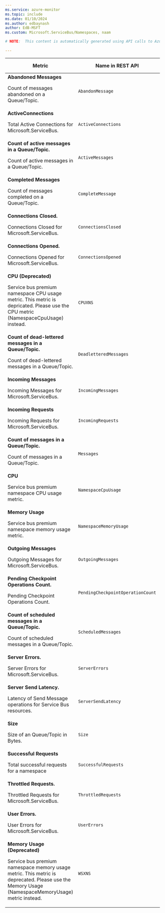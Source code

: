 ```yaml
---
ms.service: azure-monitor
ms.topic: include
ms.date: 01/10/2024
ms.author: edbaynash
author: EdB-MSFT
ms.custom: Microsoft.ServiceBus/Namespaces, naam

# NOTE:  This content is automatically generated using API calls to Azure. Any edits made on these files will be overwritten in the next run of the script. 
 
---
```


  
  
|Metric|Name in REST API|Unit|Aggregation|Dimensions|Time Grains|DS Export|
|---|---|---|---|---|---|---|
|**Abandoned Messages**<p><p>Count of messages abandoned on a Queue/Topic. |`AbandonMessage` |Count |Total |`EntityName`|PT1M |Yes|
|**ActiveConnections**<p><p>Total Active Connections for Microsoft.ServiceBus. |`ActiveConnections` |Count |Total |\<none\>|PT1M |No|
|**Count of active messages in a Queue/Topic.**<p><p>Count of active messages in a Queue/Topic. |`ActiveMessages` |Count |Average, Minimum, Maximum |`EntityName`|PT1M |No|
|**Completed Messages**<p><p>Count of messages completed on a Queue/Topic. |`CompleteMessage` |Count |Total |`EntityName`|PT1M |Yes|
|**Connections Closed.**<p><p>Connections Closed for Microsoft.ServiceBus. |`ConnectionsClosed` |Count |Average |`EntityName`|PT1M |No|
|**Connections Opened.**<p><p>Connections Opened for Microsoft.ServiceBus. |`ConnectionsOpened` |Count |Average |`EntityName`|PT1M |No|
|**CPU (Deprecated)**<p><p>Service bus premium namespace CPU usage metric. This metric is depricated. Please use the CPU metric (NamespaceCpuUsage) instead. |`CPUXNS` |Percent |Maximum |`Replica`|PT1M |No|
|**Count of dead-lettered messages in a Queue/Topic.**<p><p>Count of dead-lettered messages in a Queue/Topic. |`DeadletteredMessages` |Count |Average, Minimum, Maximum |`EntityName`|PT1M |No|
|**Incoming Messages**<p><p>Incoming Messages for Microsoft.ServiceBus. |`IncomingMessages` |Count |Total |`EntityName`|PT1M |Yes|
|**Incoming Requests**<p><p>Incoming Requests for Microsoft.ServiceBus. |`IncomingRequests` |Count |Total |`EntityName`|PT1M |Yes|
|**Count of messages in a Queue/Topic.**<p><p>Count of messages in a Queue/Topic. |`Messages` |Count |Average, Minimum, Maximum |`EntityName`|PT1M |No|
|**CPU**<p><p>Service bus premium namespace CPU usage metric. |`NamespaceCpuUsage` |Percent |Maximum |`Replica`|PT1M |No|
|**Memory Usage**<p><p>Service bus premium namespace memory usage metric. |`NamespaceMemoryUsage` |Percent |Maximum |`Replica`|PT1M |No|
|**Outgoing Messages**<p><p>Outgoing Messages for Microsoft.ServiceBus. |`OutgoingMessages` |Count |Total |`EntityName`|PT1M |Yes|
|**Pending Checkpoint Operations Count.**<p><p>Pending Checkpoint Operations Count. |`PendingCheckpointOperationCount` |Count |Total |\<none\>|PT1M |No|
|**Count of scheduled messages in a Queue/Topic.**<p><p>Count of scheduled messages in a Queue/Topic. |`ScheduledMessages` |Count |Average, Minimum, Maximum |`EntityName`|PT1M |No|
|**Server Errors.**<p><p>Server Errors for Microsoft.ServiceBus. |`ServerErrors` |Count |Total |`EntityName`, `OperationResult`|PT1M |No|
|**Server Send Latency.**<p><p>Latency of Send Message operations for Service Bus resources. |`ServerSendLatency` |MilliSeconds |Average |`EntityName`|PT1M |Yes|
|**Size**<p><p>Size of an Queue/Topic in Bytes. |`Size` |Bytes |Average, Minimum, Maximum |`EntityName`|PT1M |No|
|**Successful Requests**<p><p>Total successful requests for a namespace |`SuccessfulRequests` |Count |Total |`EntityName`, `OperationResult`|PT1M |No|
|**Throttled Requests.**<p><p>Throttled Requests for Microsoft.ServiceBus. |`ThrottledRequests` |Count |Total |`EntityName`, `OperationResult`, `MessagingErrorSubCode`|PT1M |No|
|**User Errors.**<p><p>User Errors for Microsoft.ServiceBus. |`UserErrors` |Count |Total |`EntityName`, `OperationResult`|PT1M |No|
|**Memory Usage (Deprecated)**<p><p>Service bus premium namespace memory usage metric. This metric is deprecated. Please use the  Memory Usage (NamespaceMemoryUsage) metric instead. |`WSXNS` |Percent |Maximum |`Replica`|PT1M |No|